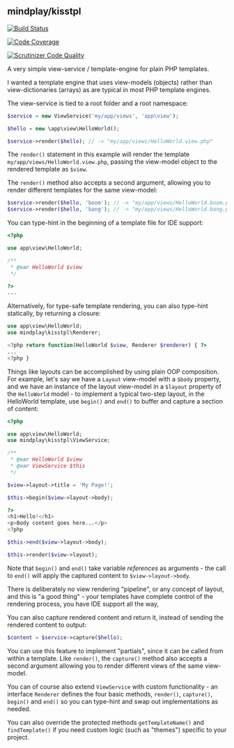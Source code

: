 mindplay/kisstpl
----------------

[![Build Status](https://travis-ci.org/mindplay-dk/kisstpl.svg?branch=master)](https://travis-ci.org/mindplay-dk/kisstpl)

[![Code Coverage](https://scrutinizer-ci.com/g/mindplay-dk/kisstpl/badges/coverage.png?b=master)](https://scrutinizer-ci.com/g/mindplay-dk/kisstpl/?branch=master)

[![Scrutinizer Code Quality](https://scrutinizer-ci.com/g/mindplay-dk/kisstpl/badges/quality-score.png?b=master)](https://scrutinizer-ci.com/g/mindplay-dk/kisstpl/?branch=master)

A very simple view-service / template-engine for plain PHP templates.

I wanted a template engine that uses view-models (objects) rather than
view-dictionaries (arrays) as are typical in most PHP template engines.

The view-service is tied to a root folder and a root namespace:

```PHP
$service = new ViewService('my/app/views', 'app\view');

$hello = new \app\view\HelloWorld();

$service->render($hello); // -> "my/app/views/HelloWorld.view.php"
```

The `render()` statement in this example will render the template
`my/app/views/HelloWorld.view.php`, passing the view-model object to
the rendered template as `$view`.

The `render()` method also accepts a second argument, allowing you to
render different templates for the same view-model:

```PHP
$service->render($hello, 'boom'); // -> "my/app/views/HelloWorld.boom.php"
$service->render($hello, 'bang'); // -> "my/app/views/HelloWorld.bang.php"
```

You can type-hint in the beginning of a template file for IDE support:

```PHP
<?php

use app\view\HelloWorld;

/**
 * @var HelloWorld $view
 */

?>
...
```

Alternatively, for type-safe template rendering, you can also type-hint
statically, by returning a closure:

```PHP
use app\view\HelloWorld;
use mindplay\kisstpl\Renderer;

<?php return function(HelloWorld $view, Renderer $renderer) { ?>
...
<?php }
```

Things like layouts can be accomplished by using plain OOP composition.
For example, let's say we have a `Layout` view-model with a `$body`
property, and we have an instance of the layout view-model in a `$layout`
property of the `HelloWorld` model - to implement a typical two-step
layout, in the HelloWorld template, use `begin()` and `end()` to buffer
and capture a section of content:

```PHP
<?php

use app\view\HelloWorld;
use mindplay\kisstpl\ViewService;

/**
 * @var HelloWorld $view
 * @var ViewService $this
 */

$view->layout->title = 'My Page!';

$this->begin($view->layout->body);

?>
<h1>Hello!</h1>
<p>Body content goes here...</p>
<?php

$this->end($view->layout->body);

$this->render($view->layout);
```

Note that `begin()` and `end()` take variable *references* as arguments -
the call to `end()` will apply the captured content to `$view->layout->body`.

There is deliberately no view rendering "pipeline", or any concept of
layout, and this is "a good thing" - your templates have complete control
of the rendering process, you have IDE support all the way,

You can also capture rendered content and return it, instead of sending
the rendered content to output:

```PHP
$content = $service->capture($hello);
```

You can use this feature to implement "partials", since it can be called
from within a template. Like `render()`, the `capture()` method also accepts
a second argument allowing you to render different views of the same view-model.

You can of course also extend `ViewService` with custom functionality - an
interface `Renderer` defines the four basic methods, `render()`, `capture()`,
`begin()` and `end()` so you can type-hint and swap out implementations as
needed.

You can also override the protected methods `getTemplateName()` and
`findTemplate()` if you need custom logic (such as "themes") specific to
your project.

